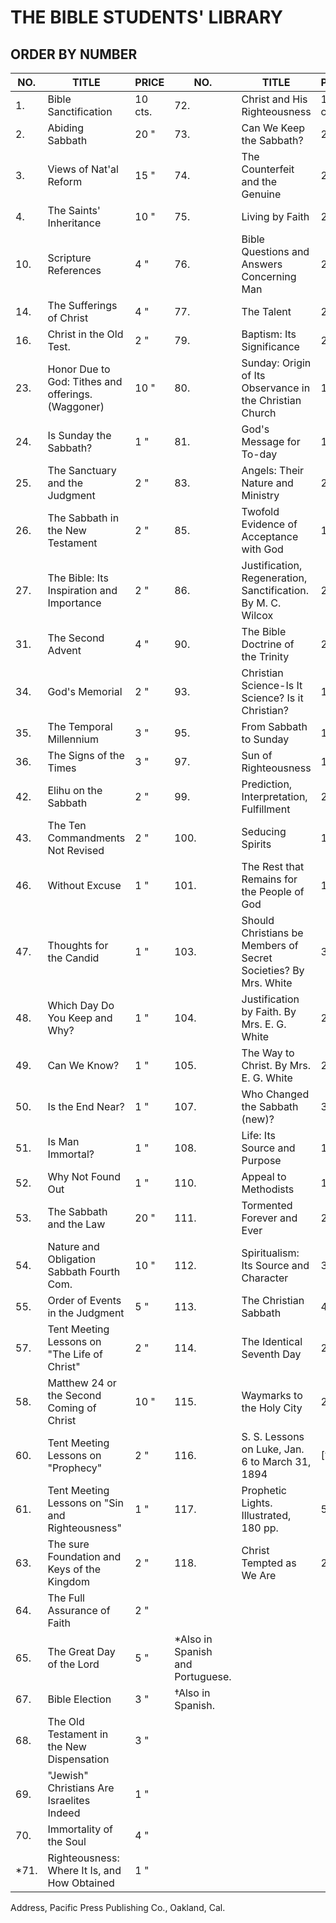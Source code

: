 # THE BIBLE STUDENTS' LIBRARY

## ORDER BY NUMBER

| NO. | TITLE | PRICE | NO. | TITLE | PRICE |
|-----|-------|-------|-----|-------|-------|
| 1. | Bible Sanctification | 10 cts. | 72. | Christ and His Righteousness | 15 cts. |
| 2. | Abiding Sabbath | 20 " | 73. | Can We Keep the Sabbath? | 2 " |
| 3. | Views of Nat'al Reform | 15 " | 74. | The Counterfeit and the Genuine | 2 " |
| 4. | The Saints' Inheritance | 10 " | 75. | Living by Faith | 2 " |
| 10. | Scripture References | 4 " | 76. | Bible Questions and Answers Concerning Man | 2 " |
| 14. | The Sufferings of Christ | 4 " | 77. | The Talent | 2 " |
| 16. | Christ in the Old Test. | 2 " | 79. | Baptism: Its Significance | 2 " |
| 23. | Honor Due to God: Tithes and offerings. (Waggoner) | 10 " | 80. | Sunday: Origin of Its Observance in the Christian Church | 15 " |
| 24. | Is Sunday the Sabbath? | 1 " | 81. | God's Message for To-day | 1 " |
| 25. | The Sanctuary and the Judgment | 2 " | 83. | Angels: Their Nature and Ministry | 20 " |
| 26. | The Sabbath in the New Testament | 2 " | 85. | Twofold Evidence of Acceptance with God | 1 " |
| 27. | The Bible: Its Inspiration and Importance | 2 " | 86. | Justification, Regeneration, Sanctification. By M. C. Wilcox | 2 " |
| 31. | The Second Advent | 4 " | 90. | The Bible Doctrine of the Trinity | 2 " |
| 34. | God's Memorial | 2 " | 93. | Christian Science-Is It Science? Is it Christian? | 15 " |
| 35. | The Temporal Millennium | 3 " | 95. | From Sabbath to Sunday | 1 " |
| 36. | The Signs of the Times | 3 " | 97. | Sun of Righteousness | 10 " |
| 42. | Elihu on the Sabbath | 2 " | 99. | Prediction, Interpretation, Fulfillment | 2 " |
| 43. | The Ten Commandments Not Revised | 2 " | 100. | Seducing Spirits | 1 " |
| 46. | Without Excuse | 1 " | 101. | The Rest that Remains for the People of God | 1 " |
| 47. | Thoughts for the Candid | 1 " | 103. | Should Christians be Members of Secret Societies? By Mrs. White | 3 " |
| 48. | Which Day Do You Keep and Why? | 1 " | 104. | Justification by Faith. By Mrs. E. G. White | 2 " |
| 49. | Can We Know? | 1 " | 105. | The Way to Christ. By Mrs. E. G. White | 2 " |
| 50. | Is the End Near? | 1 " | 107. | Who Changed the Sabbath (new)? | 3 " |
| 51. | Is Man Immortal? | 1 " | 108. | Life: Its Source and Purpose | 10 " |
| 52. | Why Not Found Out | 1 " | 110. | Appeal to Methodists | 1 " |
| 53. | The Sabbath and the Law | 20 " | 111. | Tormented Forever and Ever | 2 " |
| 54. | Nature and Obligation Sabbath Fourth Com. | 10 " | 112. | Spiritualism: Its Source and Character | 3 " |
| 55. | Order of Events in the Judgment | 5 " | 113. | The Christian Sabbath | 4 " |
| 57. | Tent Meeting Lessons on "The Life of Christ" | 2 " | 114. | The Identical Seventh Day | 2 " |
| 58. | Matthew 24 or the Second Coming of Christ | 10 " | 115. | Waymarks to the Holy City | 2 " |
| 60. | Tent Meeting Lessons on "Prophecy" | 2 " | 116. | S. S. Lessons on Luke, Jan. 6 to March 31, 1894 | [?] |
| 61. | Tent Meeting Lessons on "Sin and Righteousness" | 1 " | 117. | Prophetic Lights. Illustrated, 180 pp. | 50 " |
| 63. | The sure Foundation and Keys of the Kingdom | 2 " | 118. | Christ Tempted as We Are | 2 " |
| 64. | The Full Assurance of Faith | 2 " |  |  |  |
| 65. | The Great Day of the Lord | 5 " | *Also in Spanish and Portuguese. | |
| 67. | Bible Election | 3 " | †Also in Spanish. | |
| 68. | The Old Testament in the New Dispensation | 3 " |  |  |  |
| 69. | "Jewish" Christians Are Israelites Indeed | 1 " |  |  |  |
| 70. | Immortality of the Soul | 4 " |  |  |  |
| *71. | Righteousness: Where It Is, and How Obtained | 1 " |  |  |  |

Address, Pacific Press Publishing Co., Oakland, Cal.